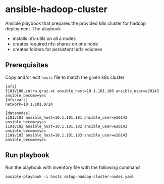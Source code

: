 # ansible-hadoop-cluster
Ansible playbook that prepares the provided k8s cluster for hadoop deployment. The playbook
- installs nfs-utils on all a nodes
- creates required nfs-shares on one node
- creates folders for persistent hdfs volumes
## Prerequisites
Copy and/or edit `hosts` file to match the given k8s cluster
```
[nfs]
I101V180.intra.graz.at ansible_host=10.1.101.180 ansible_user=e20143 ansible_become=yes
[nfs:vars]
network=10.1.101.0/24

[datanodes]
i101v181 ansible_host=10.1.101.181 ansible_user=e20143 ansible_become=yes
i101v182 ansible_host=10.1.101.182 ansible_user=e20143 ansible_become=yes
i101v183 ansible_host=10.1.101.183 ansible_user=e20143 ansible_become=yes
```
## Run playbook
Run the playbook with inventory file with the following command
```
ansible-playbook -i hosts setup-hadoop-cluster-nodes.yaml 
```